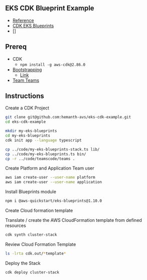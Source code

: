 ## EKS CDK Blueprint Example

* [Reference](https://catalog.workshops.aws/eks-blueprints-for-cdk/en-US)
* [CDK EKS Blueprints](https://aws-quickstart.github.io/cdk-eks-blueprints/)
* []

## Prereq

* CDK
  * `npm install -g aws-cdk@2.86.0`
* [Bootstrapping](https://docs.aws.amazon.com/cdk/v2/guide/bootstrapping.html)
  * [Link](https://catalog.workshops.aws/eks-blueprints-for-cdk/en-US/020-setup/self-paced/8-bootstrap-cdk)
* [Team Teams](https://aws-quickstart.github.io/cdk-eks-blueprints/teams/teams/)

## Instructions

Create a CDK Project

```sh
git clone git@github.com:hemanth-avs/eks-cdk-example.git
cd eks-cdk-example

mkdir my-eks-blueprints
cd my-eks-blueprints
cdk init app --language typescript

cp ../code/my-eks-blueprints-stack.ts lib/
cp ../code/my-eks-blueprints.ts bin/
cp -r ../code/teamscode/teams .
```

Create Platform and Application Team user

```sh
aws iam create-user --user-name platform
aws iam create-user --user-name application
```

Install Blueprints module

```sh
npm i @aws-quickstart/eks-blueprints@1.10.0
```

Create Cloud formation template

Translate / create the AWS CloudFormation template from defined resources

```sh
cdk synth cluster-stack
```

Review Cloud Formation Template

```sh
ls -lrta cdk.out/*template*
```

Deploy the Stack

```sh
cdk deploy cluster-stack
```
